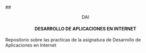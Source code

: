##<center>DAI</center>
#### <center>DESARROLLO DE APLICACIONES EN INTERNET</center>
Repositorio sobre las practicas de la asignatura de Desarrollo de Aplicaciones en Internet
